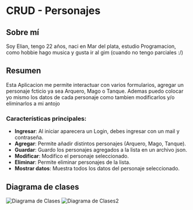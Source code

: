 # CRUD - Personajes

## Sobre mí
Soy Elian, tengo 22 años, naci en Mar del plata, estudio Programacion, como hobbie hago musica y gusta ir al gim (cuando no tengo parciales :/)

## Resumen
Esta Aplicacion me permite interactuar con varios formularios, agregar un personaje fcticio ya sea Arquero, Mago o Tanque. Ademas puedo colocar yo mismo los datos de cada personaje como tambien modificarlos y/o eliminarlos a mi antojo

### Características principales:
- **Ingresar**: Al iniciar aparecera un Login, debes ingresar con un mail y contraseña.
- **Agregar**: Permite añadir distintos personajes (Arquero, Mago, Tanque).
- **Guardar**: Guardo los personajes agregados a la lista en un archivo json.
- **Modificar**: Modifico el personaje seleccionado.
- **Eliminar**: Permite eliminar personajes de la lista.
- **Mostrar datos**: Muestra todos los datos del personaje seleccionado.

## Diagrama de clases
![Diagrama de Clases]()
![Diagrama de Clases2]()